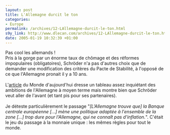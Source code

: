 ```yaml
--- 
layout: post
title: L'Allemagne durcit le ton
categories: 
- Europe
permalink: /archives/12-LAllemagne-durcit-le-ton.html
s9y_link: http://www.dlecan.com/archives/12-LAllemagne-durcit-le-ton.html
date: 2005-01-19 10:32:39 +01:00
---
```

Pas cool les allemands !<br />
Pris à la gorge par un énorme taux de chômage et des réformes impopulaires (obligatoires), Schröder n'a pas d'autres choix que de demander une modification des critères du Pacte de Stabilité, à l'opposé de ce que l'Allemagne pronait il y a 10 ans.<br />
<br />
L'<a href="http://www.lemonde.fr/web/article/0,1-0@2-3214,36-394650,0.html">article</a> du Monde d'aujourd'hui dresse un tableau assez inquiétant des ambitions de l'Allemagne à moyen terme mais montre bien que Schröder veut aller de l'avant (et tant pis pour ses partenaires).<br />
<br />
Je déteste particulièrement le passage "<i>[L'Allemagne trouve que] la Banque centrale européenne [...] mène une politique adaptée à l'ensemble de la zone [...] trop dure pour l'Allemagne, qui ne connaît pas d'inflation.</i>". C'était le jeu du passage à la monnaie unique : les mêmes règles pour tout le monde.
